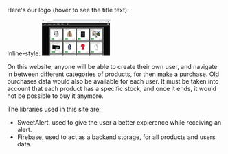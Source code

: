 Here's our logo (hover to see the title text):

Inline-style: 
![alt text](https://github.com/tobimancini/proyecto-react/blob/main/public/gif/gif-REACTPROYECT.gif "Logo Title Text 1")



On this website, anyone will be able to create their own user, and navigate in between different categories of products, for then make a purchase.
Old purchases data would also be available for each user. 
It must be taken into account that each product has a specific stock, and once it ends, it would not be possible to buy it anymore.

The libraries used in this site are: 
- SweetAlert, used to give the user a better expierence while receiving an alert.
- Firebase, used to act as a backend storage, for all products and users data.